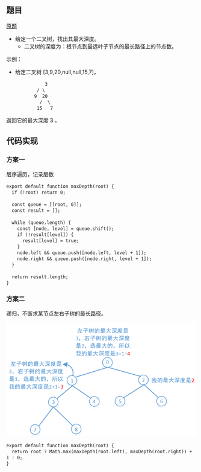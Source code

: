 ## 题目

[原题](https://leetcode-cn.com/leetbook/read/top-interview-questions-easy/xnd69e/)

* 给定一个二叉树，找出其最大深度。
  * 二叉树的深度为：根节点到最远叶子节点的最长路径上的节点数。



示例：

* 给定二叉树 [3,9,20,null,null,15,7]，

    			 3
          	  / \
          	 9  20
          	   /  \
          	  15   7

返回它的最大深度 3 。

## 代码实现

### 方案一

层序遍历，记录层数

```
export default function maxDepth(root) {
  if (!root) return 0;

  const queue = [[root, 0]];
  const result = [];

  while (queue.length) {
    const [node, level] = queue.shift();
    if (!result[level]) {
      result[level] = true;
    }
    node.left && queue.push([node.left, level + 1]);
    node.right && queue.push([node.right, level + 1]);
  }

  return result.length;
}
```

### 方案二

递归，不断求某节点左右子树的最长路径。

<img src="二叉树的最大深度.assets/001.jpg" alt="001" style="zoom:75%;" />

```
export default function maxDepth(root) {
  return root ? Math.max(maxDepth(root.left), maxDepth(root.right)) + 1 : 0;
}
```

